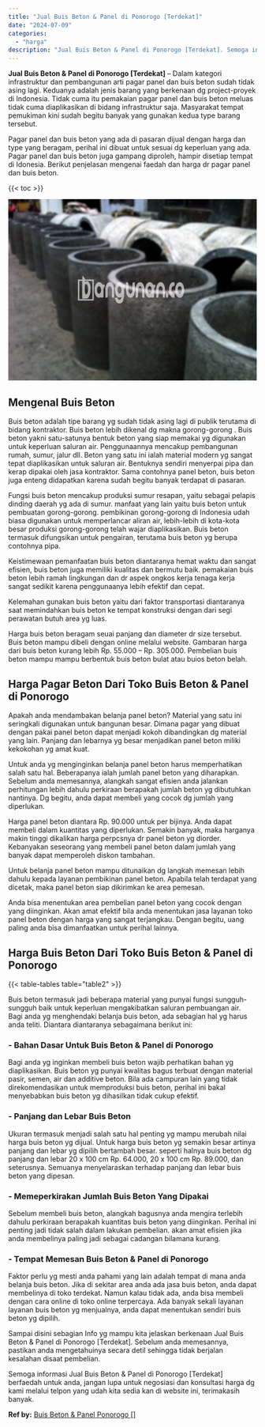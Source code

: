 ```yaml
---
title: "Jual Buis Beton & Panel di Ponorogo [Terdekat]"
date: "2024-07-09"
categories: 
  - "harga"
description: "Jual Buis Beton & Panel di Ponorogo [Terdekat]. Semoga informasi Jual Buis Beton & Panel di Ponorogo [Terdekat] berfaedah untuk anda, jangan lupa untuk neg..."
---
```


**Jual Buis Beton & Panel di Ponorogo \[Terdekat\]** – Dalam kategori infrastruktur dan pembangunan arti pagar panel dan buis beton sudah tidak asing lagi. Keduanya adalah jenis barang yang berkenaan dg project-proyek di Indonesia. Tidak cuma itu pemakaian pagar panel dan buis beton meluas tidak cuma diaplikasikan di bidang infrastruktur saja. Masyarakat tempat pemukiman kini sudah begitu banyak yang gunakan kedua type barang tersebut.

Pagar panel dan buis beton yang ada di pasaran dijual dengan harga dan type yang beragam, perihal ini dibuat untuk sesuai dg keperluan yang ada. Pagar panel dan buis beton juga gampang diproleh, hampir disetiap tempat di Idonesia. Berikut penjelasan mengenai faedah dan harga dr pagar panel dan buis beton.

{{< toc >}}

![Jual Buis Beton & Panel di Ponorogo [Terdekat]](/images/jual-panel-buis-beton-murah-09.png)

## Mengenal Buis Beton

Buis beton adalah tipe barang yg sudah tidak asing lagi di publik terutama di bidang kontraktor. Buis beton lebih dikenal dg makna gorong-gorong . Buis beton yakni satu-satunya bentuk beton yang siap memakai yg digunakan untuk keperluan saluran air. Penggunaannya mencakup pembangunan rumah, sumur, jalur dll. Beton yang satu ini ialah material modern yg sangat tepat diaplikasikan untuk saluran air. Bentuknya sendiri menyerpai pipa dan kerap dipakai oleh jasa kontraktor. Sama contohnya panel beton, buis beton juga enteng didapatkan karena sudah begitu banyak terdapat di pasaran.

Fungsi buis beton mencakup produksi sumur resapan, yaitu sebagai pelapis dinding daerah yg ada di sumur. manfaat yang lain yaitu buis beton untuk pembuatan gorong-gorong. pembikinan gorong-gorong di Indonesia udah biasa digunakan untuk memperlancar aliran air, lebih-lebih di kota-kota besar produksi gorong-gorong telah wajar diaplikasikan. Buis beton termasuk difungsikan untuk pengairan, terutama buis beton yg berupa contohnya pipa.

Keistimewaan pemanfaatan buis beton diantaranya hemat waktu dan sangat efisien, buis beton juga memiliki kualitas dan bermutu baik. pemakaian buis beton lebih ramah lingkungan dan dr aspek ongkos kerja tenaga kerja sangat sedikit karena penggunaanya lebih efektif dan cepat.

Kelemahan gunakan buis beton yaitu dari faktor transportasi diantaranya saat memindahkan buis beton ke tempat konstruksi dengan dari segi perawatan butuh area yg luas.

Harga buis beton beragam seuai panjang dan diameter dr size tersebut. Buis beton mampu dibeli dengan online melalui website. Gambaran harga dari buis beton kurang lebih Rp. 55.000 – Rp. 305.000. Pembelian buis beton mampu mampu berbentuk buis beton bulat atau buios beton belah.

## Harga Pagar Beton Dari Toko Buis Beton & Panel di Ponorogo

Apakah anda mendambakan belanja panel beton? Material yang satu ini seringkali digunakan untuk bangunan besar. Dimana pagar yang dibuat dengan pakai panel beton dapat menjadi kokoh dibandingkan dg material yang lain. Panjang dan lebarnya yg besar menjadikan panel beton miliki kekokohan yg amat kuat.

Untuk anda yg menginginkan belanja panel beton harus memperhatikan salah satu hal. Beberapanya ialah jumlah panel beton yang diharapkan. Sebelum anda memesannya, alangkah sangat efisien anda jalankan perhitungan lebih dahulu perkiraan berapakah jumlah beton yg dibutuhkan nantinya. Dg begitu, anda dapat membeli yang cocok dg jumlah yang diperlukan.

Harga panel beton diantara Rp. 90.000 untuk per bijinya. Anda dapat membeli dalam kuantitas yang diperlukan. Semakin banyak, maka harganya makin tinggi dikalikan harga perpcsnya dr panel beton yg diorder. Kebanyakan seseorang yang membeli panel beton dalam jumlah yang banyak dapat memperoleh diskon tambahan.

Untuk belanja panel beton mampu ditunaikan dg langkah memesan lebih dahulu kepada layanan pembikinan panel beton. Apabila telah terdapat yang dicetak, maka panel beton siap dikirimkan ke area pemesan.

Anda bisa menentukan area pembelian panel beton yang cocok dengan yang diinginkan. Akan amat efektif bila anda menentukan jasa layanan toko panel beton dengan harga yang sangat terjangkau. Dengan begitu, uang paling anda bisa dimanfaatkan untuk perihal lainnya.

## Harga Buis Beton Dari Toko Buis Beton & Panel di Ponorogo

{{< table-tables table="table2" >}}

Buis beton termasuk jadi beberapa material yang punyai fungsi sungguh-sungguh baik untuk keperluan mengakibatkan saluran pembuangan air. Bagi anda yg menghendaki belanja buis beton, ada sebagian hal yg harus anda teliti. Diantara diantaranya sebagaimana berikut ini:

### \- Bahan Dasar Untuk Buis Beton & Panel di Ponorogo

Bagi anda yg inginkan membeli buis beton wajib perhatikan bahan yg diaplikasikan. Buis beton yg punyai kwalitas bagus terbuat dengan material pasir, semen, air dan additive beton. Bila ada campuran lain yang tidak direkomendasikan untuk memproduksi buis beton, perihal ini bakal menyebabkan buis beton yg dihasilkan tidak cukup efektif.

### \- Panjang dan Lebar Buis Beton

Ukuran termasuk menjadi salah satu hal penting yg mampu merubah nilai harga buis beton yg dijual. Untuk harga buis beton yg semakin besar artinya panjang dan lebar yg dipilih bertambah besar. seperti halnya buis beton dg panjang dan lebar 20 x 100 cm Rp. 64.000, 20 x 100 cm Rp. 89.000, dan seterusnya. Semuanya menyelaraskan terhadap panjang dan lebar buis beton yang dipesan.

### \- Memeperkirakan Jumlah Buis Beton Yang Dipakai

Sebelum membeli buis beton, alangkah bagusnya anda mengira terlebih dahulu perkiraan berapakah kuantitas buis beton yang diinginkan. Perihal ini penting jadi tidak salah dalam lakukan pembelian. akan amat efisien jika anda membelinya paling jadi sebagai cadangan bilamana kurang.

### \- Tempat Memesan Buis Beton & Panel di Ponorogo

Faktor perlu yg mesti anda pahami yang lain adalah tempat di mana anda belanja buis beton. Jika di sekitar area anda ada jasa buis beton, anda dapat membelinya di toko terdekat. Namun kalau tidak ada, anda bisa membeli dengan cara online di toko online terpercaya. Ada banyak sekali layanan layanan buis beton yg menjualnya, anda dapat menentukan sendiri buis beton yg dipilih.

Sampai disini sebagian Info yg mampu kita jelaskan berkenaan Jual Buis Beton & Panel di Ponorogo \[Terdekat\]. Sebelum anda memesannya, pastikan anda mengetahuinya secara detil sehingga tidak berjalan kesalahan disaat pembelian.

Semoga informasi Jual Buis Beton & Panel di Ponorogo \[Terdekat\] berfaedah untuk anda, jangan lupa untuk negosiasi dan konsultasi harga dg kami melalui telpon yang udah kita sedia kan di website ini, terimakasih banyak.

**Ref by:** [Buis Beton & Panel Ponorogo []](https://id.wikipedia.org/wiki/Buis)
